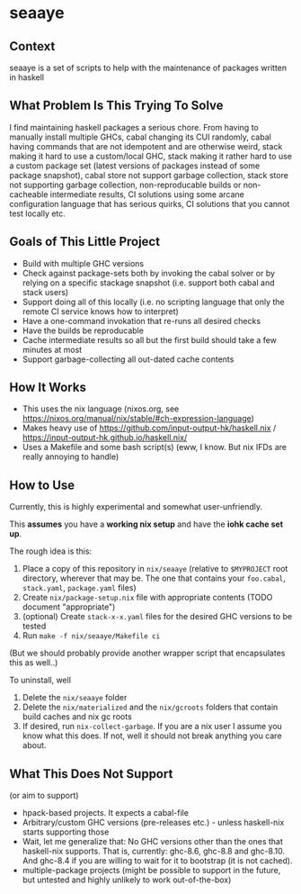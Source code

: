 # seaaye

## Context

seaaye is a set of scripts to help with the maintenance of packages written
in haskell

## What Problem Is This Trying To Solve

I find maintaining haskell packages a serious chore. From having to manually
install multiple GHCs, cabal changing its CUI randomly, cabal having commands
that are not idempotent and are otherwise weird, stack making it hard to use
a custom/local GHC, stack making it rather hard to use a custom package set
(latest versions of packages instead of some package snapshot), cabal store
not support garbage collection, stack store not supporting garbage collection,
non-reproducable builds or non-cacheable intermediate results, CI solutions
using some arcane configuration language that has serious quirks, CI solutions
that you cannot test locally etc.

## Goals of This Little Project

- Build with multiple GHC versions
- Check against package-sets both by invoking the cabal solver or
  by relying on a specific stackage snapshot (i.e. support both cabal and
  stack users)
- Support doing all of this locally (i.e. no scripting language that only the
  remote CI service knows how to interpret)
- Have a one-command invokation that re-runs all desired checks
- Have the builds be reproducable
- Cache intermediate results so all but the first build should take a few
  minutes at most
- Support garbage-collecting all out-dated cache contents

## How It Works

- This uses the nix language (nixos.org, see https://nixos.org/manual/nix/stable/#ch-expression-language)
- Makes heavy use of https://github.com/input-output-hk/haskell.nix / https://input-output-hk.github.io/haskell.nix/
- Uses a Makefile and some bash script(s) (eww, I know. But nix IFDs are really
  annoying to handle)

## How to Use

Currently, this is highly experimental and somewhat user-unfriendly.

This **assumes** you have a **working nix setup** and have the
**iohk cache set up**.

The rough idea is this:

1. Place a copy of this repository in `nix/seaaye` (relative to `$MYPROJECT`
   root directory, wherever that may be. The one that contains your
   `foo.cabal`, `stack.yaml`, `package.yaml` files)
2. Create `nix/package-setup.nix` file with appropriate contents
   (TODO document "appropriate")
3. (optional) Create `stack-x-x.yaml` files for the desired GHC versions
   to be tested
4. Run `make -f nix/seaaye/Makefile ci`

(But we should probably provide another wrapper script that encapsulates this
as well..)

To uninstall, well

1. Delete the `nix/seaaye` folder
2. Delete the `nix/materialized` and the `nix/gcroots` folders that contain
   build caches and nix gc roots
3. If desired, run `nix-collect-garbage`. If you are a nix user I assume you
   know what this does. If not, well it should not break anything you care
   about.

## What This Does Not Support

(or aim to support)

- hpack-based projects. It expects a cabal-file
- Arbitrary/custom GHC versions (pre-releases etc.) - unless haskell-nix starts
  supporting those
- Wait, let me generalize that: No GHC versions other than the ones that
  haskell-nix supports. That is, currently: ghc-8.6, ghc-8.8 and ghc-8.10. And
  ghc-8.4 if you are willing to wait for it to bootstrap (it is not cached).
- multiple-package projects (might be possible to support in the future, but
  untested and highly unlikely to work out-of-the-box)
